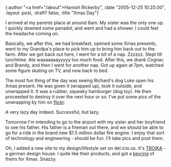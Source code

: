 {:author "<a href=\"/about\">Hamish Rickerby</a>", :date "2005-12-25 10:25:00", :layout :post, :draft? false, :title "Xmas Day"}

I arrived at my parents place at around 8am.  My sister was the only one up.  I quickly downed some panadol, and went and had a shower.  I could feel the headache coming on.<p>Basically, we after this, we had breakfast, opened some Xmas presents, went to my Grandpa's place to pick him up to bring him back out to the farm.  After we got back out here, I went for a bit of a nap.  Zzzzzz.  Slept till lunchtime.  Ate waaaaaaayyyyy too much food.  After this, we drank Cognac and Brandy, and then I went for another nap.  Got up again at 7pm, watched some figure skating on TV, and now back to bed.<p>The most fun thing of the day was seeing Richard's dog Luke open his Xmas present.  He was given it (wrapped up), took it outside, and unwrapped it.  It was a rubber, squeaky hamburger (dog toy).  He then proceeded to destroy it over the next hour or so.  I've put some pics of the unwrapping by him on <a href='http://flickr.com/photos/rickerbh/'>flickr</a>.<p>A very lazy day indeed.  Successful, but lazy.<p>Tomorrow I'm intending to go to the airport with my sister and her boyfriend to see his father.  His father is a fireman out there, and we should be able to go for a ride in the brand new $1.5 million dollar fire engine.  I enjoy that sort of technology and engineering - should be fun.  I'll take pics and post them.<p>Oh, I added a new site to my design/lifestyle set on del.icio.us.  It's <a href='http://www.troika.de'>TROIKA</a> - a german design house.  I quite like their products, and got a <a href='http://www.troika.de/en/produkte/detail.php?id=3767'>keyring</a> of theirs for Xmas.  Snazzy.
